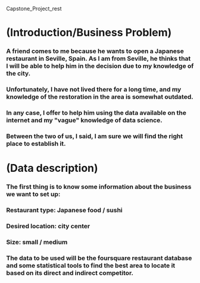 Capstone_Project_rest 
# (Introduction/Business Problem)
### A friend comes to me because he wants to open a Japanese restaurant in Seville, Spain. As I am from Seville, he thinks that I will be able to help him in the    decision due to my knowledge of the city.
### Unfortunately, I have not lived there for a long time, and my knowledge of the restoration in the area is somewhat outdated.
### In any case, I offer to help him using the data available on the internet and my "vague" knowledge of data science.
### Between the two of us, I said, I am sure we will find the right place to establish it.

# (Data description)
### The first thing is to know some information about the business we want to set up:
  ### Restaurant type: Japanese food / sushi
  ### Desired location: city center
  ### Size: small / medium

### The data to be used will be the foursquare restaurant database and some statistical tools to find the best area to locate it based on its direct and indirect competitor.
